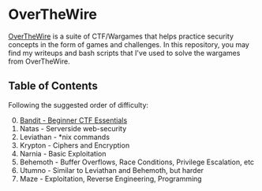 # OverTheWire
[OverTheWire](https://overthewire.org/wargames/) is a suite of CTF/Wargames that helps practice security concepts in the form of games and challenges. In this repository, you may find my writeups and bash scripts that I've used to solve the wargames from OverTheWire.

## Table of Contents
Following the suggested order of difficulty:

0. [Bandit - Beginner CTF Essentials](https://github.com/Dennis-Dang/OverTheWire/tree/main/0_bandit)
1. Natas - Serverside web-security
2. Leviathan - \*nix commands
4. Krypton - Ciphers and Encryption
5. Narnia - Basic Exploitation
6. Behemoth - Buffer Overflows, Race Conditions, Privilege Escalation, etc
7. Utumno - Similar to Leviathan and Behemoth, but harder
8. Maze - Exploitation, Reverse Engineering, Programming
